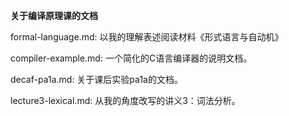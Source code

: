 **关于编译原理课的文档**

formal-language.md: 以我的理解表述阅读材料《形式语言与自动机》

compiler-example.md: 一个简化的C语言编译器的说明文档。

decaf-pa1a.md: 关于课后实验pa1a的文档。

lecture3-lexical.md: 从我的角度改写的讲义3：词法分析。